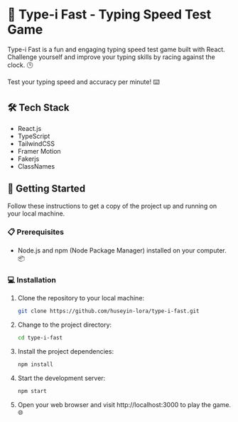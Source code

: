 # 🚀 Type-i Fast - Typing Speed Test Game

Type-i Fast is a fun and engaging typing speed test game built with React. Challenge yourself and improve your typing skills by racing against the clock. 🕒

Test your typing speed and accuracy per minute! ⌨️

## 🛠️ Tech Stack

- React.js
- TypeScript
- TailwindCSS
- Framer Motion
- Fakerjs
- ClassNames

## 🏁 Getting Started

Follow these instructions to get a copy of the project up and running on your local machine.

### 📋 Prerequisites

- Node.js and npm (Node Package Manager) installed on your computer. 📦

### 💻 Installation

1. Clone the repository to your local machine:

   ```bash
   git clone https://github.com/huseyin-lora/type-i-fast.git
   ```

2. Change to the project directory:

   ```bash
   cd type-i-fast
   ```

3. Install the project dependencies:

   ```bash
   npm install
   ```

4. Start the development server:

   ```bash
   npm start
   ```

5. Open your web browser and visit http://localhost:3000 to play the game. 🌐
